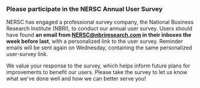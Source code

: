 ### Please participate in the NERSC Annual User Survey

NERSC has engaged a professional survey company, the National Business Research
Institute (NBRI), to conduct our annual user survey. Users should have found 
**an email from <NERSC@nbriresearch.com> in their inboxes the week before 
last**, with a personalized link to the user survey. Reminder emails will be
sent again on Wednesday, containing the same personalized user-survey link.

We value your response to the survey, which helps inform future plans for
improvements to benefit our users. Please take the survey to let us know what 
we've done well and how we can better serve you!
